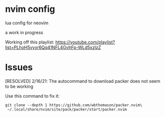 # nvim config
lua config for neovim

a work in progress

Working off this playlist: https://youtube.com/playlist?list=PLhoH5vyxr6Qq41NFL4GvhFp-WLd5xzIzZ

# Issues
[RESOLVED] 2/16/21: The autocommand to download packer does not seem to be working

Use this command to fix it:
```
git clone --depth 1 https://github.com/wbthomason/packer.nvim\
 ~/.local/share/nvim/site/pack/packer/start/packer.nvim
 ```
